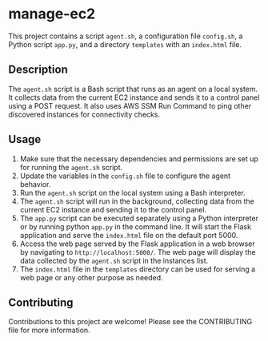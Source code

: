 # manage-ec2

This project contains a script `agent.sh`, a configuration file `config.sh`, a Python script `app.py`, and a directory `templates` with an `index.html` file.

## Description

The `agent.sh` script is a Bash script that runs as an agent on a local system. It collects data from the current EC2 instance and sends it to a control panel using a POST request. It also uses AWS SSM Run Command to ping other discovered instances for connectivity checks.

## Usage

1. Make sure that the necessary dependencies and permissions are set up for running the `agent.sh` script.
2. Update the variables in the `config.sh` file to configure the agent behavior.
3. Run the `agent.sh` script on the local system using a Bash interpreter.
4. The `agent.sh` script will run in the background, collecting data from the current EC2 instance and sending it to the control panel.
5. The `app.py` script can be executed separately using a Python interpreter or by running python `app.py` in the command line. It will start the Flask application and serve the `index.html` file on the default port 5000.
6. Access the web page served by the Flask application in a web browser by navigating to `http://localhost:5000/`. The web page will display the data collected by the `agent.sh` script in the instances list.
7. The `index.html` file in the `templates` directory can be used for serving a web page or any other purpose as needed.


## Contributing
Contributions to this project are welcome! Please see the CONTRIBUTING file for more information.



